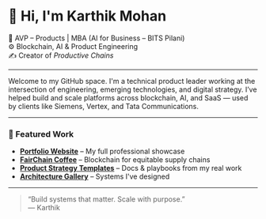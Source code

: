 # 👋 Hi, I'm Karthik Mohan

🎯 AVP – Products | MBA (AI for Business – BITS Pilani)  
⚙️ Blockchain, AI & Product Engineering  
✍️ Creator of *Productive Chains*

---

Welcome to my GitHub space. I'm a technical product leader working at the intersection of engineering, emerging technologies, and digital strategy. I’ve helped build and scale platforms across blockchain, AI, and SaaS — used by clients like Siemens, Vertex, and Tata Communications.

---

### 🚀 Featured Work

- **[Portfolio Website](https://elkarto91.github.io/portfolio)** – My full professional showcase
- **[FairChain Coffee](https://github.com/elkarto91/fairchain-coffee)** – Blockchain for equitable supply chains
- **[Product Strategy Templates](https://github.com/elkarto91/product-strategy-templates)** – Docs & playbooks from my real work
- **[Architecture Gallery](https://github.com/elkarto91/architecture-showcase)** – Systems I've designed

---

> “Build systems that matter. Scale with purpose.”  
> — Karthik
